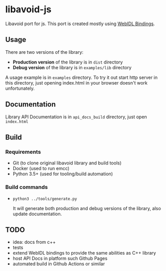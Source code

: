 # libavoid-js

Libavoid port for js. This port is created mostly using [WebIDL Bindings](https://emscripten.org/docs/porting/connecting_cpp_and_javascript/WebIDL-Binder.html).

## Usage

There are two versions of the library:

- **Production version** of the library is in `dist` directory
- **Debug version** of the library is in `examples/lib` directory

A usage example is in `examples` directory. To try it out start http server in this
directory, just opening index.html in your browser doesn't work unfortunately.

## Documentation

Library API Documentation is in `api_docs_build` directory, just open `index.html`

## Build

### Requirements

- Git (to clone original libavoid library and build tools)
- Docker (used to run emcc)
- Python 3.5+ (used for tooling/build automation)

### Build commands

- `python3 ../tools/generate.py`
  
  It will generate both production and debug versions of the library, also update documentation.

## TODO

- idea: docs from c++
- tests
- extend WebIDL bindings to provide the same abilities as C++ library
- host API Docs in platform such Github Pages
- automated build in Github Actions or similar
